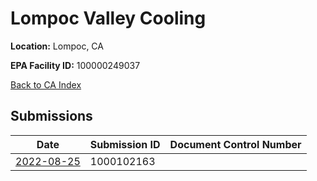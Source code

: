# Lompoc Valley Cooling

**Location:** Lompoc, CA

**EPA Facility ID:** 100000249037

[Back to CA Index](../../index.md)

## Submissions

| Date | Submission ID | Document Control Number |
|------|--------------|-------------------------|
| [2022-08-25](submissions/1000102163.md) | 1000102163 |  |
